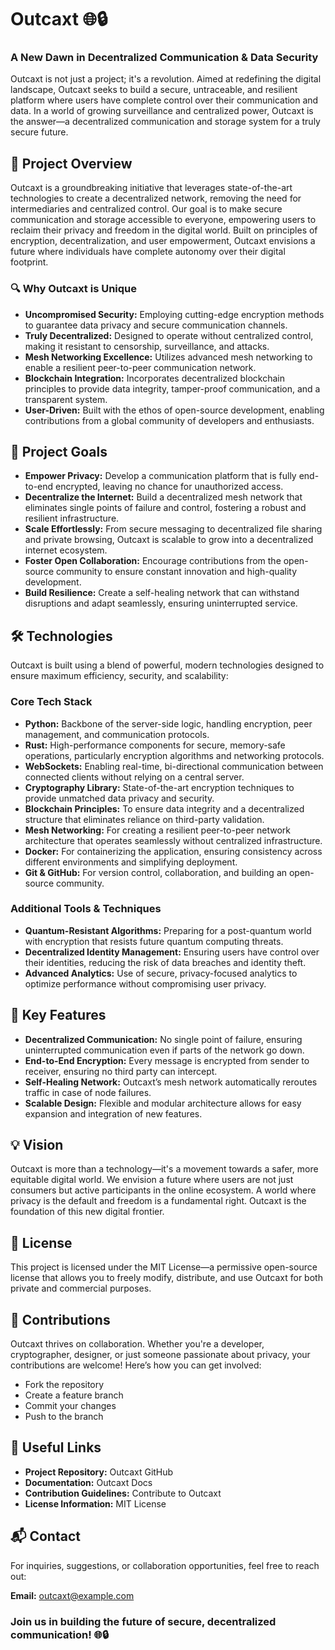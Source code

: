 # Outcaxt 🌐🔒
### A New Dawn in Decentralized Communication & Data Security
Outcaxt is not just a project; it's a revolution. Aimed at redefining the digital landscape, Outcaxt seeks to build a secure, untraceable, and resilient platform where users have complete control over their communication and data. In a world of growing surveillance and centralized power, Outcaxt is the answer—a decentralized communication and storage system for a truly secure future.



## 🚀 Project Overview
Outcaxt is a groundbreaking initiative that leverages state-of-the-art technologies to create a decentralized network, removing the need for intermediaries and centralized control. Our goal is to make secure communication and storage accessible to everyone, empowering users to reclaim their privacy and freedom in the digital world. Built on principles of encryption, decentralization, and user empowerment, Outcaxt envisions a future where individuals have complete autonomy over their digital footprint.



### 🔍 Why Outcaxt is Unique
- **Uncompromised Security:** Employing cutting-edge encryption methods to guarantee data privacy and secure communication channels.
- **Truly Decentralized:** Designed to operate without centralized control, making it resistant to censorship, surveillance, and attacks.
- **Mesh Networking Excellence:** Utilizes advanced mesh networking to enable a resilient peer-to-peer communication network.
- **Blockchain Integration:** Incorporates decentralized blockchain principles to provide data integrity, tamper-proof communication, and a transparent system.
- **User-Driven:** Built with the ethos of open-source development, enabling contributions from a global community of developers and enthusiasts.



## 🎯 Project Goals
- **Empower Privacy:** Develop a communication platform that is fully end-to-end encrypted, leaving no chance for unauthorized access.
- **Decentralize the Internet:** Build a decentralized mesh network that eliminates single points of failure and control, fostering a robust and resilient infrastructure.
- **Scale Effortlessly:** From secure messaging to decentralized file sharing and private browsing, Outcaxt is scalable to grow into a decentralized internet ecosystem.
- **Foster Open Collaboration:** Encourage contributions from the open-source community to ensure constant innovation and high-quality development.
- **Build Resilience:** Create a self-healing network that can withstand disruptions and adapt seamlessly, ensuring uninterrupted service.



## 🛠️ Technologies
Outcaxt is built using a blend of powerful, modern technologies designed to ensure maximum efficiency, security, and scalability:

### Core Tech Stack
- **Python:** Backbone of the server-side logic, handling encryption, peer management, and communication protocols.
- **Rust:** High-performance components for secure, memory-safe operations, particularly encryption algorithms and networking protocols.
- **WebSockets:** Enabling real-time, bi-directional communication between connected clients without relying on a central server.
- **Cryptography Library:** State-of-the-art encryption techniques to provide unmatched data privacy and security.
- **Blockchain Principles:** To ensure data integrity and a decentralized structure that eliminates reliance on third-party validation.
- **Mesh Networking:** For creating a resilient peer-to-peer network architecture that operates seamlessly without centralized infrastructure.
- **Docker:** For containerizing the application, ensuring consistency across different environments and simplifying deployment.
- **Git & GitHub:** For version control, collaboration, and building an open-source community.

### Additional Tools & Techniques
- **Quantum-Resistant Algorithms:** Preparing for a post-quantum world with encryption that resists future quantum computing threats.
- **Decentralized Identity Management:** Ensuring users have control over their identities, reducing the risk of data breaches and identity theft.
- **Advanced Analytics:** Use of secure, privacy-focused analytics to optimize performance without compromising user privacy.



## 🌟 Key Features
- **Decentralized Communication:** No single point of failure, ensuring uninterrupted communication even if parts of the network go down.
- **End-to-End Encryption:** Every message is encrypted from sender to receiver, ensuring no third party can intercept.
- **Self-Healing Network:** Outcaxt’s mesh network automatically reroutes traffic in case of node failures.
- **Scalable Design:** Flexible and modular architecture allows for easy expansion and integration of new features.



## 💡 Vision
Outcaxt is more than a technology—it's a movement towards a safer, more equitable digital world. We envision a future where users are not just consumers but active participants in the online ecosystem. A world where privacy is the default and freedom is a fundamental right. Outcaxt is the foundation of this new digital frontier.



## 📜 License
This project is licensed under the MIT License—a permissive open-source license that allows you to freely modify, distribute, and use Outcaxt for both private and commercial purposes.



## 🤝 Contributions
Outcaxt thrives on collaboration. Whether you're a developer, cryptographer, designer, or just someone passionate about privacy, your contributions are welcome! Here’s how you can get involved:

- Fork the repository
- Create a feature branch 
- Commit your changes 
- Push to the branch 



## 🔗 Useful Links
- **Project Repository:** Outcaxt GitHub
- **Documentation:** Outcaxt Docs
- **Contribution Guidelines:** Contribute to Outcaxt
- **License Information:** MIT License



## 📬 Contact
For inquiries, suggestions, or collaboration opportunities, feel free to reach out:

**Email:** outcaxt@example.com

### Join us in building the future of secure, decentralized communication! 🌐🔒
